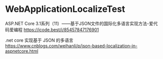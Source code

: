 # WebApplicationLocalizeTest

ASP.NET Core 3.1系列（11）——基于JSON文件的国际化多语言实现方法-爱代码爱编程
https://icode.best/i/85457847176901

.net core 实现基于 JSON 的多语言
https://www.cnblogs.com/weihanli/p/json-based-localization-in-aspnetcore.html
